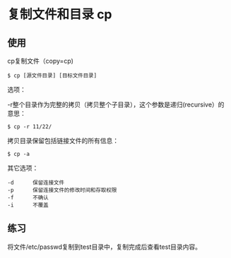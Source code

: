 # 复制文件和目录 cp

## 使用

cp复制文件（copy=cp)

    $ cp [源文件目录] [目标文件目录]

选项：

  -r整个目录作为完整的拷贝（拷贝整个子目录），这个参数是递归(recursive）的意思：

    $ cp -r 11/22/

拷贝目录保留包括链接文件的所有信息：

    $ cp -a

其它选项：

    -d		保留连接文件
    -p		保留连接文件的修改时间和存取权限
    -f		不确认
    -i		不覆盖

## 练习

  将文件/etc/passwd复制到test目录中，复制完成后查看test目录内容。
